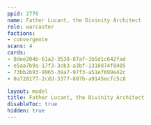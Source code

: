 ```yaml
---
ppid: 2776
name: Father Lucant, the Divinity Architect
role: warcaster
factions:
- convergence
scans: 4
cards:
- 8dee204b-61a2-3538-87af-3b5d1c642fad
- e5aa7b9a-17f3-3cb3-a3bf-1318874f8405
- 73bb2b93-9965-39a7-97f3-a51ef699e42c
- 0a728177-2cdd-3377-897b-a9145ecfc5c8

layout: model
title: Father Lucant, the Divinity Architect
disableToc: true
hidden: true
---
```

